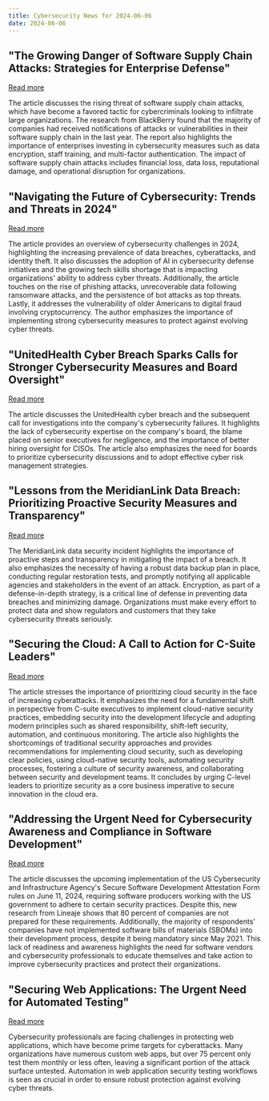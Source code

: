 ```yaml
---
title: Cybersecurity News for 2024-06-06
date: 2024-06-06
---
```


## "The Growing Danger of Software Supply Chain Attacks: Strategies for Enterprise Defense"
[Read more](https://www.techradar.com/pro/security/software-supply-chains-are-proving-easy-pickings-for-cybercriminals)

The article discusses the rising threat of software supply chain attacks, which have become a favored tactic for cybercriminals looking to infiltrate large organizations. The research from BlackBerry found that the majority of companies had received notifications of attacks or vulnerabilities in their software supply chain in the last year. The report also highlights the importance of enterprises investing in cybersecurity measures such as data encryption, staff training, and multi-factor authentication. The impact of software supply chain attacks includes financial loss, data loss, reputational damage, and operational disruption for organizations.

## "Navigating the Future of Cybersecurity: Trends and Threats in 2024"
[Read more](https://www.forbes.com/sites/chuckbrooks/2024/06/05/alarming-cybersecurity-stats-what-you-need-to-know-in-2024/)

The article provides an overview of cybersecurity challenges in 2024, highlighting the increasing prevalence of data breaches, cyberattacks, and identity theft. It also discusses the adoption of AI in cybersecurity defense initiatives and the growing tech skills shortage that is impacting organizations' ability to address cyber threats. Additionally, the article touches on the rise of phishing attacks, unrecoverable data following ransomware attacks, and the persistence of bot attacks as top threats. Lastly, it addresses the vulnerability of older Americans to digital fraud involving cryptocurrency. The author emphasizes the importance of implementing strong cybersecurity measures to protect against evolving cyber threats.

## "UnitedHealth Cyber Breach Sparks Calls for Stronger Cybersecurity Measures and Board Oversight"
[Read more](https://www.forbes.com/sites/noahbarsky/2024/06/05/what-if-the-scathing-unitedhealth-cyber-rebuke-was-yours/)

The article discusses the UnitedHealth cyber breach and the subsequent call for investigations into the company's cybersecurity failures. It highlights the lack of cybersecurity expertise on the company's board, the blame placed on senior executives for negligence, and the importance of better hiring oversight for CISOs. The article also emphasizes the need for boards to prioritize cybersecurity discussions and to adopt effective cyber risk management strategies. 

## "Lessons from the MeridianLink Data Breach: Prioritizing Proactive Security Measures and Transparency"
[Read more](https://www.forbes.com/sites/forbestechcouncil/2024/06/05/how-to-minimize-the-damage-from-data-breaches/)

The MeridianLink data security incident highlights the importance of proactive steps and transparency in mitigating the impact of a breach. It also emphasizes the necessity of having a robust data backup plan in place, conducting regular restoration tests, and promptly notifying all applicable agencies and stakeholders in the event of an attack. Encryption, as part of a defense-in-depth strategy, is a critical line of defense in preventing data breaches and minimizing damage. Organizations must make every effort to protect data and show regulators and customers that they take cybersecurity threats seriously.

## "Securing the Cloud: A Call to Action for C-Suite Leaders"
[Read more](https://www.forbes.com/sites/forbestechcouncil/2024/06/05/why-cloud-native-security-requires-a-mindset-shift-in-the-c-suite/)

The article stresses the importance of prioritizing cloud security in the face of increasing cyberattacks. It emphasizes the need for a fundamental shift in perspective from C-suite executives to implement cloud-native security practices, embedding security into the development lifecycle and adopting modern principles such as shared responsibility, shift-left security, automation, and continuous monitoring. The article also highlights the shortcomings of traditional security approaches and provides recommendations for implementing cloud security, such as developing clear policies, using cloud-native security tools, automating security processes, fostering a culture of security awareness, and collaborating between security and development teams. It concludes by urging C-level leaders to prioritize security as a core business imperative to secure innovation in the cloud era.

## "Addressing the Urgent Need for Cybersecurity Awareness and Compliance in Software Development"
[Read more](https://betanews.com/2024/06/05/80-percent-of-organizations-not-ready-for-cisa-rules-on-security-practices/)

The article discusses the upcoming implementation of the US Cybersecurity and Infrastructure Agency's Secure Software Development Attestation Form rules on June 11, 2024, requiring software producers working with the US government to adhere to certain security practices. Despite this, new research from Lineaje shows that 80 percent of companies are not prepared for these requirements. Additionally, the majority of respondents' companies have not implemented software bills of materials (SBOMs) into their development process, despite it being mandatory since May 2021. This lack of readiness and awareness highlights the need for software vendors and cybersecurity professionals to educate themselves and take action to improve cybersecurity practices and protect their organizations.

## "Securing Web Applications: The Urgent Need for Automated Testing"
[Read more](https://betanews.com/2024/06/05/more-testing-needed-to-ensure-security-of-web-applications/)

Cybersecurity professionals are facing challenges in protecting web applications, which have become prime targets for cyberattacks. Many organizations have numerous custom web apps, but over 75 percent only test them monthly or less often, leaving a significant portion of the attack surface untested. Automation in web application security testing workflows is seen as crucial in order to ensure robust protection against evolving cyber threats.

